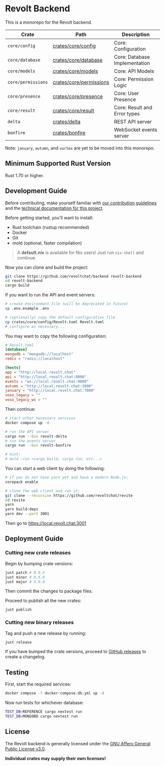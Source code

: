 # Revolt Backend

This is a monorepo for the Revolt backend.

| Crate              | Path                                               | Description                   |
| ------------------ | -------------------------------------------------- | ----------------------------- |
| `core/config`      | [crates/core/config](crates/core/config)           | Core: Configuration           |
| `core/database`    | [crates/core/database](crates/core/database)       | Core: Database Implementation |
| `core/models`      | [crates/core/models](crates/core/models)           | Core: API Models              |
| `core/permissions` | [crates/core/permissions](crates/core/permissions) | Core: Permission Logic        |
| `core/presence`    | [crates/core/presence](crates/core/presence)       | Core: User Presence           |
| `core/result`      | [crates/core/result](crates/core/result)           | Core: Result and Error types  |
| `delta`            | [crates/delta](crates/delta)                       | REST API server               |
| `bonfire`          | [crates/bonfire](crates/bonfire)                   | WebSocket events server       |

Note: `january`, `autumn`, and `vortex` are yet to be moved into this monorepo.

## Minimum Supported Rust Version

Rust 1.70 or higher.

## Development Guide

Before contributing, make yourself familiar with [our contribution guidelines](https://developers.revolt.chat/contrib.html) and the [technical documentation for this project](https://revoltchat.github.io/backend/).

Before getting started, you'll want to install:

- Rust toolchain (rustup recommended)
- Docker
- Git
- mold (optional, faster compilation)

> A **default.nix** is available for Nix users!
> Just run `nix-shell` and continue.

Now you can clone and build the project:

```bash
git clone https://github.com/revoltchat/backend revolt-backend
cd revolt-backend
cargo build
```

If you want to run the API and event servers:

```bash
# create environment file (will be deprecated in future)
cp .env.example .env

# (optionally) copy the default configuration file
cp crates/core/config/Revolt.toml Revolt.toml
# configure as necessary...
```

You may want to copy the following configuration:

```toml
# Revolt.toml
[database]
mongodb = "mongodb://localhost"
redis = "redis://localhost"

[hosts]
app = "http://local.revolt.chat"
api = "http://local.revolt.chat:8000"
events = "ws://local.revolt.chat:9000"
autumn = "http://local.revolt.chat:3000"
january = "http://local.revolt.chat:7000"
voso_legacy = ""
voso_legacy_ws = ""
```

Then continue:

```bash
# start other necessary services
docker compose up -d

# run the API server
cargo run --bin revolt-delta
# run the events server
cargo run --bin revolt-bonfire

# hint:
# mold -run <cargo build, cargo run, etc...>
```

You can start a web client by doing the following:

```bash
# if you do not have yarn yet and have a modern Node.js:
corepack enable

# clone the web client and run it:
git clone --recursive https://github.com/revoltchat/revite
cd revite
yarn
yarn build:deps
yarn dev --port 3001
```

Then go to https://local.revolt.chat:3001

## Deployment Guide

### Cutting new crate releases

Begin by bumping crate versions:

```bash
just patch # 0.0.X
just minor # 0.X.0
just major # X.0.0
```

Then commit the changes to package files.

Proceed to publish all the new crates:

```bash
just publish
```

### Cutting new binary releases

Tag and push a new release by running:

```bash
just release
```

If you have bumped the crate versions, proceed to [GitHub releases](https://github.com/revoltchat/backend/releases/new) to create a changelog.

## Testing

First, start the required services:

```sh
docker compose -f docker-compose.db.yml up -d
```

Now run tests for whichever database:

```sh
TEST_DB=REFERENCE cargo nextest run
TEST_DB=MONGOBD cargo nextest run
```

## License

The Revolt backend is generally licensed under the [GNU Affero General Public License v3.0](https://github.com/revoltchat/backend/blob/master/LICENSE).

**Individual crates may supply their own licenses!**
